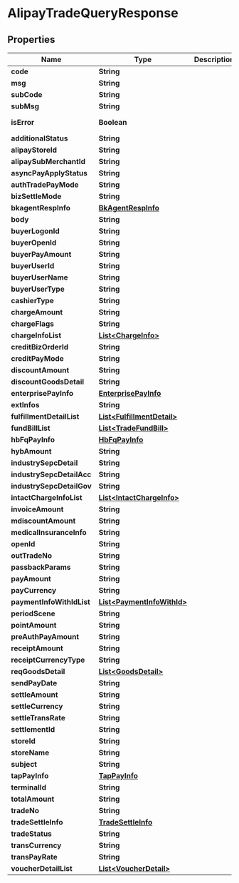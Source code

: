 

# AlipayTradeQueryResponse


## Properties

| Name | Type | Description | Notes |
|------------ | ------------- | ------------- | -------------|
|**code** | **String** |  |  [optional] |
|**msg** | **String** |  |  [optional] |
|**subCode** | **String** |  |  [optional] |
|**subMsg** | **String** |  |  [optional] |
|**isError** | **Boolean** |  |  [optional] [readonly] |
|**additionalStatus** | **String** |  |  [optional] |
|**alipayStoreId** | **String** |  |  [optional] |
|**alipaySubMerchantId** | **String** |  |  [optional] |
|**asyncPayApplyStatus** | **String** |  |  [optional] |
|**authTradePayMode** | **String** |  |  [optional] |
|**bizSettleMode** | **String** |  |  [optional] |
|**bkagentRespInfo** | [**BkAgentRespInfo**](BkAgentRespInfo.md) |  |  [optional] |
|**body** | **String** |  |  [optional] |
|**buyerLogonId** | **String** |  |  [optional] |
|**buyerOpenId** | **String** |  |  [optional] |
|**buyerPayAmount** | **String** |  |  [optional] |
|**buyerUserId** | **String** |  |  [optional] |
|**buyerUserName** | **String** |  |  [optional] |
|**buyerUserType** | **String** |  |  [optional] |
|**cashierType** | **String** |  |  [optional] |
|**chargeAmount** | **String** |  |  [optional] |
|**chargeFlags** | **String** |  |  [optional] |
|**chargeInfoList** | [**List&lt;ChargeInfo&gt;**](ChargeInfo.md) |  |  [optional] |
|**creditBizOrderId** | **String** |  |  [optional] |
|**creditPayMode** | **String** |  |  [optional] |
|**discountAmount** | **String** |  |  [optional] |
|**discountGoodsDetail** | **String** |  |  [optional] |
|**enterprisePayInfo** | [**EnterprisePayInfo**](EnterprisePayInfo.md) |  |  [optional] |
|**extInfos** | **String** |  |  [optional] |
|**fulfillmentDetailList** | [**List&lt;FulfillmentDetail&gt;**](FulfillmentDetail.md) |  |  [optional] |
|**fundBillList** | [**List&lt;TradeFundBill&gt;**](TradeFundBill.md) |  |  [optional] |
|**hbFqPayInfo** | [**HbFqPayInfo**](HbFqPayInfo.md) |  |  [optional] |
|**hybAmount** | **String** |  |  [optional] |
|**industrySepcDetail** | **String** |  |  [optional] |
|**industrySepcDetailAcc** | **String** |  |  [optional] |
|**industrySepcDetailGov** | **String** |  |  [optional] |
|**intactChargeInfoList** | [**List&lt;IntactChargeInfo&gt;**](IntactChargeInfo.md) |  |  [optional] |
|**invoiceAmount** | **String** |  |  [optional] |
|**mdiscountAmount** | **String** |  |  [optional] |
|**medicalInsuranceInfo** | **String** |  |  [optional] |
|**openId** | **String** |  |  [optional] |
|**outTradeNo** | **String** |  |  [optional] |
|**passbackParams** | **String** |  |  [optional] |
|**payAmount** | **String** |  |  [optional] |
|**payCurrency** | **String** |  |  [optional] |
|**paymentInfoWithIdList** | [**List&lt;PaymentInfoWithId&gt;**](PaymentInfoWithId.md) |  |  [optional] |
|**periodScene** | **String** |  |  [optional] |
|**pointAmount** | **String** |  |  [optional] |
|**preAuthPayAmount** | **String** |  |  [optional] |
|**receiptAmount** | **String** |  |  [optional] |
|**receiptCurrencyType** | **String** |  |  [optional] |
|**reqGoodsDetail** | [**List&lt;GoodsDetail&gt;**](GoodsDetail.md) |  |  [optional] |
|**sendPayDate** | **String** |  |  [optional] |
|**settleAmount** | **String** |  |  [optional] |
|**settleCurrency** | **String** |  |  [optional] |
|**settleTransRate** | **String** |  |  [optional] |
|**settlementId** | **String** |  |  [optional] |
|**storeId** | **String** |  |  [optional] |
|**storeName** | **String** |  |  [optional] |
|**subject** | **String** |  |  [optional] |
|**tapPayInfo** | [**TapPayInfo**](TapPayInfo.md) |  |  [optional] |
|**terminalId** | **String** |  |  [optional] |
|**totalAmount** | **String** |  |  [optional] |
|**tradeNo** | **String** |  |  [optional] |
|**tradeSettleInfo** | [**TradeSettleInfo**](TradeSettleInfo.md) |  |  [optional] |
|**tradeStatus** | **String** |  |  [optional] |
|**transCurrency** | **String** |  |  [optional] |
|**transPayRate** | **String** |  |  [optional] |
|**voucherDetailList** | [**List&lt;VoucherDetail&gt;**](VoucherDetail.md) |  |  [optional] |



